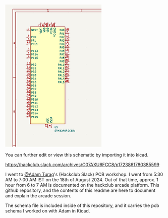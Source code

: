 ![Cover](https://github.com/KrishOnGH/hackpill/blob/6bf45fd02f14f3a3e67fdb993f700462ec9ce45e/image.png)

You can further edit or view this schematic by importing it into kicad.

https://hackclub.slack.com/archives/C07AXU6FCC8/p1723861780385599

I went to [@Adam Turag](https://hackclub.slack.com/team/U074FK60HD5)'s (Hackclub Slack) PCB workshop. 
I went from 5:30 AM to 7:00 AM IST on the 18th of August 2024. Out of that time, approx. 1 hour from 6 to 7 AM is documented on the hackclub arcade platform.
This github repository, and the contents of this readme are here to document and explain the arcade session.

The schema file is included inside of this repository, and it carries the pcb schema I worked on with Adam in Kicad.

